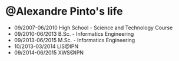 @Alexandre Pinto's life
===============

- 09/2007-06/2010 High School - Science and Technology Course
- 09/2010-06/2013 B.Sc. - Informatics Engineering
- 09/2013-06/2015 M.Sc. - Informatics Engineering
- 10/2013-03/2014 LIS@IPN
- 09/2014-06/2015 XWS@IPN